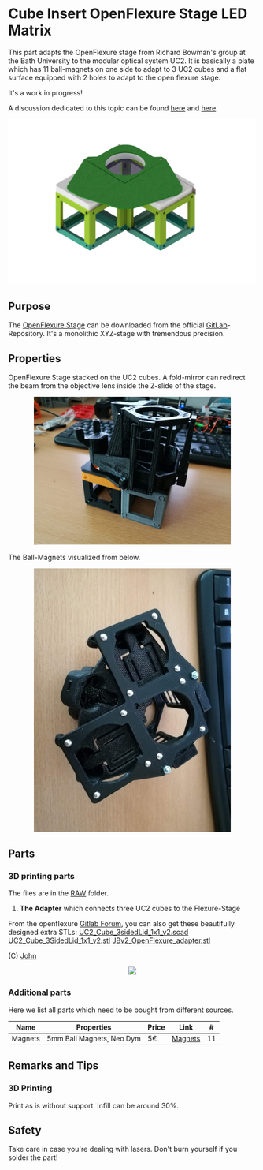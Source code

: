 # Cube Insert OpenFlexure Stage LED Matrix
This part adapts the OpenFlexure stage from Richard Bowman's group at the Bath University to the modular optical system UC2. It is basically a plate which has  11 ball-magnets on one side to adapt to 3 UC2 cubes and a flat surface equipped with 2 holes to adapt to the open flexure stage.

It's a work in progress!

A discussion dedicated to this topic can be found [here](https://gitlab.com/openflexure/openflexure-microscope/merge_requests/127) and [here](https://gitlab.com/openflexure/openflexure-microscope/-/merge_requests/127#note_369356216).



<p align="center">
<img src="./IMAGES/Assembly_Cube_Openflexure_Stage_v2.png" width="600">
</p>

## Purpose
The [OpenFlexure Stage](https://www.openflexure.org) can be downloaded from the official [GitLab](https://gitlab.com/openflexure/openflexure-microscope)-Repository. It's a monolithic XYZ-stage with tremendous precision.


## Properties

OpenFlexure Stage stacked on the UC2 cubes. A fold-mirror can redirect the beam from the objective lens inside the Z-slide of the stage.

<p align="center">
<img src="./IMAGES/step1.jpg" width="400">
</p>

The Ball-Magnets visualized from below.
<p align="center">
<img src="./IMAGES/step2.jpg" width="400">
</p>

## Parts

### 3D printing parts
The files are in the [RAW](../RAW/STL) folder.

1. **The Adapter** which connects three UC2 cubes to the Flexure-Stage

From the openflexure [Gitlab Forum](https://gitlab.com/openflexure/openflexure-microscope/-/merge_requests/127#note_369356216), you can also get these beautifully designed extra STLs:
[UC2_Cube_3sidedLid_1x1_v2.scad](https://gitlab.com/openflexure/openflexure-microscope/uploads/5f7a4f1760d4105bbbe2628dd03d1788/UC2_Cube_3sidedLid_1x1_v2.scad)
[UC2_Cube_3SidedLid_1x1_v2.stl](https://gitlab.com/openflexure/openflexure-microscope/uploads/5d391f26d9e5a5af608e32ef7a7fc677/UC2_Cube_3SidedLid_1x1_v2.stl)
[JBv2_OpenFlexure_adapter.stl](https://gitlab.com/openflexure/openflexure-microscope/uploads/41b4ef5c7680377cab1c7c783b688931/JBv2_OpenFlexure_adapter.stl)

(C) [John](https://gitlab.com/MisterBurnley)

<p align="center">
<img src="https://gitlab.com/openflexure/openflexure-microscope/uploads/4d4b26a77c3994b49148f9b802ed94df/2020-06-27-192207.jpg" width="400">
</p>

### Additional parts
Here we list all parts which need to be bought from different sources.

|  Name | Properties  |  Price | Link  | # |
|---|---|---|---|---|
|  Magnets | 5mm Ball Magnets, Neo Dym | 5€  | [Magnets](https://www.ebay.de/itm/2018-3mm-5mm-216pcs-Magnet-Balls-Magic-Beads-3D-Puzzle-Ball-Sphere-Magnetic-/202315436939)  | 11|


## Remarks and Tips

### 3D Printing
Print as is without support. Infill can be around 30%.

## Safety
Take care in case you're dealing with lasers. Don't burn yourself if you solder the part!
